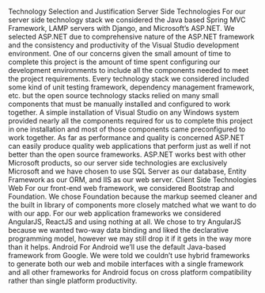 Technology Selection and Justification
Server Side Technologies
For our server side technology stack we considered the Java based Spring MVC Framework, LAMP servers with Django, and Microsoft’s ASP.NET. We selected ASP.NET due to comprehensive nature of the ASP.NET framework and the consistency and productivity of the Visual Studio development environment.
One of our concerns given the small amount of time to complete this project is the amount of time spent configuring our development environments to include all the components needed to meet the project requirements. Every technology stack we considered included some kind of unit testing framework, dependency management framework, etc. but the open source technology stacks relied on many small components that must be manually installed and configured to work together. A simple installation of Visual Studio on any Windows system provided nearly all the components required for us to complete this project in one installation and most of those components came preconfigured to work together. As far as performance and quality is concerned ASP.NET can easily produce quality web applications that perform just as well if not better than the open source frameworks.
ASP.NET works best with other Microsoft products, so our server side technologies are exclusively Microsoft and we have chosen to use SQL Server as our database, Entity Framework as our ORM, and IIS as our web server. 
Client Side Technologies
Web
For our front-end web framework, we considered Bootstrap and Foundation. We chose Foundation because the markup seemed cleaner and the built in library of components more closely matched what we want to do with our app.
For our web application frameworks we considered AngularJS, ReactJS and using nothing at all. We chose to try AngularJS because we wanted two-way data binding and liked the declarative programming model, however we may still drop it if it gets in the way more than it helps.
Android
For Android we’ll use the default Java-based framework from Google. We were told we couldn’t use hybrid frameworks to generate both our web and mobile interfaces with a single framework and all other frameworks for Android focus on cross platform compatibility rather than single platform productivity. 
